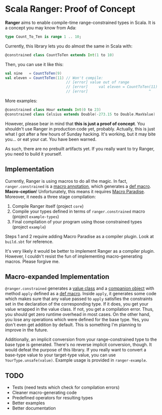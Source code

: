 # Scala Ranger: Proof of Concept

**Ranger** aims to enable compile-time range-constrained types in Scala. It is a concept you may know from Ada:

```Ada
type Count_To_Ten is range 1 .. 10;
```

Currently, this library lets you do almost the same in Scala with:

```Scala
@constrained class CountToTen extends Int(1 to 10)
```

Then, you can use it like this:

```Scala
val nine   = CountToTen(9)
val eleven = CountToTen(11) // Won't compile:
                            // [error] value out of range
                            // [error]     val eleven = CountToTen(11)
                            // [error]                            ^
```

More examples:

```Scala
@constrained class Hour extends Int(0 to 23)
@constrained class Celsius extends Double(-273.15 to Double.MaxValue)
```

However, please bear in mind that **this is just a proof of concept**. You shouldn't use Ranger in production code yet, probably. Actually, this is just what I got after a few hours of Sunday hacking. It's working, but it may bite you... or eat your cat. You have been warned.

As such, there are no prebuilt artifacts yet. If you really want to try Ranger, you need to build it yourself.

## Implementation

Currently, Ranger is using macros to do all the magic. In fact, `ranger.constrained` is a [macro annotation](http://docs.scala-lang.org/overviews/macros/annotations.html), which generates a [def macro](http://docs.scala-lang.org/overviews/macros/overview). **Macro-ception**! Unfortunately, this means it requires [Macro Paradise](http://docs.scala-lang.org/overviews/macros/paradise.html). Moreover, it needs a three stage compilation:

 1. Compile Ranger itself (project `core`)
 2. Compile your types defined in terms of `ranger.constrained` macro (project `example-types`)
 3. Final compilation of your program using those constrained types (project `example`)

Steps 1 and 2 require adding Macro Paradise as a compiler plugin. Look at `build.sbt` for reference.

It's very likely it would be better to implement Ranger as a compiler plugin. However, I couldn't resist the fun of implementing macro-generating macros. Please forgive me.

## Macro-expanded Implementation

`@ranger.constrained` generates a [value class](http://docs.scala-lang.org/overviews/core/value-classes.html) and a [companion object](http://docs.scala-lang.org/tutorials/tour/singleton-objects.html) with method `apply` defined as a [def macro](http://docs.scala-lang.org/overviews/macros/overview). Inside `apply`, it generates some code which makes sure that any value passed to `apply` satisfies the constraints set in the declaration of the corresponding type. If it does, you get your value wrapped in the value class. If not, you get a compilation error. Thus, you should get zero runtime overhead in most cases. On the other hand, you lose any operations which were defined for the base type. Yes, you don't even get addition by default. This is something I'm planning to improve in the future.

Additionally, an implicit conversion from your range-constrained type to the base type is generated. There's no reverse implicit conversion, though. It would defeat the purpose of this library. If you really want to convert a base-type value to your target-type value, you can use `YourType.unsafe(value)`. Example usage is provided in `ranger-example`.

## TODO

 - Tests (need tests which check for compilation errors)
 - Cleaner macro-generating code
 - Predefined operators for resulting types
 - Better examples
 - Better documentation
